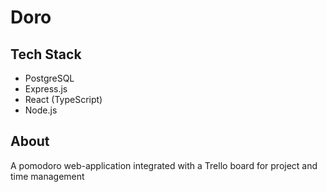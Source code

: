 # Doro

## Tech Stack

- PostgreSQL
- Express.js
- React (TypeScript)
- Node.js

## About

A pomodoro web-application integrated with a Trello board for project and time management
